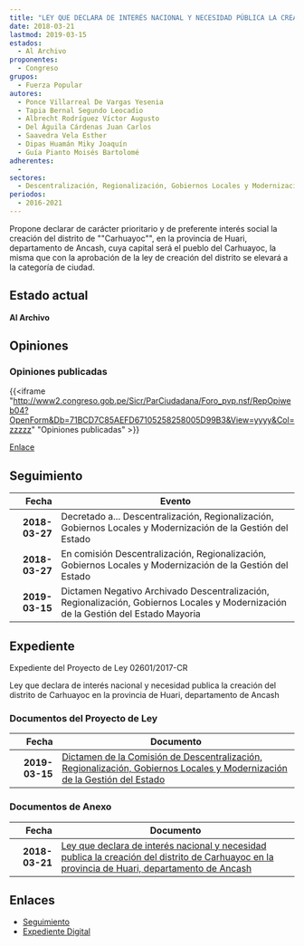 ```yaml
---
title: "LEY QUE DECLARA DE INTERÉS NACIONAL Y NECESIDAD PÚBLICA LA CREACIÓN DEL DISTRITO DE CARHUAYOC EN LA PROVINCIA DE HUARI, DEPARTAMENTO DE ANCASH."
date: 2018-03-21
lastmod: 2019-03-15
estados: 
  - Al Archivo
proponentes: 
  - Congreso
grupos: 
  - Fuerza Popular
autores: 
  - Ponce Villarreal De Vargas Yesenia
  - Tapia Bernal Segundo Leocadio
  - Albrecht Rodríguez Víctor Augusto
  - Del Águila Cárdenas Juan Carlos
  - Saavedra Vela Esther
  - Dipas Huamán Miky Joaquín
  - Guía Pianto Moisés Bartolomé
adherentes: 
  - 
sectores: 
  - Descentralización, Regionalización, Gobiernos Locales y Modernización de la Gestión del Estado
periodos: 
  - 2016-2021
---
```


Propone declarar de carácter prioritario y de preferente interés social la creación del distrito de ""Carhuayoc"", en la provincia de Huari, departamento de Ancash, cuya capital será el pueblo del Carhuayoc, la misma que con la aprobación de la ley de creación del distrito se elevará a la categoría de ciudad.


## Estado actual

**Al Archivo**

## Opiniones

### Opiniones publicadas

{{<iframe "http://www2.congreso.gob.pe/Sicr/ParCiudadana/Foro_pvp.nsf/RepOpiweb04?OpenForm&Db=71BCD7C85AEFD67105258258005D99B3&View=yyyy&Col=zzzzz" "Opiniones publicadas" >}}

[Enlace](http://www2.congreso.gob.pe/Sicr/ParCiudadana/Foro_pvp.nsf/RepOpiweb04?OpenForm&Db=71BCD7C85AEFD67105258258005D99B3&View=yyyy&Col=zzzzz)

## Seguimiento

| Fecha | Evento |
|------:|--------|
| **2018-03-27** | Decretado a... Descentralización, Regionalización, Gobiernos Locales y Modernización de la Gestión del Estado|
| **2018-03-27** | En comisión Descentralización, Regionalización, Gobiernos Locales y Modernización de la Gestión del Estado|
| **2019-03-15** | Dictamen Negativo Archivado Descentralización, Regionalización, Gobiernos Locales y Modernización de la Gestión del Estado Mayoria|


## Expediente

Expediente del Proyecto de Ley 02601/2017-CR

Ley que declara de interés nacional y necesidad publica la creación del distrito de Carhuayoc en la provincia de Huari, departamento de Ancash


### Documentos del Proyecto de Ley

| Fecha | Documento |
|------:|--------|
| **2019-03-15** | [Dictamen de la Comisión de Descentralización, Regionalización, Gobiernos Locales y Modernización de la Gestión del Estado](http://www.leyes.congreso.gob.pe/Documentos/2016_2021/Dictamenes/Proyectos_de_Ley/02601DC08MAY20190315.pdf) |

### Documentos de Anexo

| Fecha | Documento |
|------:|--------|
| **2018-03-21** | [Ley que declara de interés nacional y necesidad publica la creación del distrito de Carhuayoc en la provincia de Huari, departamento de Ancash](http://www.leyes.congreso.gob.pe/Documentos/2016_2021/Proyectos_de_Ley_y_de_Resoluciones_Legislativas/PL0260120180321..PDF) |

## Enlaces 

- [Seguimiento](http://www2.congreso.gob.pe/Sicr/TraDocEstProc/CLProLey2016.nsf/f7fff46988ca05b1052578e100829cc7/5865b61e5dda363d05258257007f9f21?OpenDocument)
- [Expediente Digital](http://www2.congreso.gob.pe/Sicr/TraDocEstProc/CLProLey2016.nsf/f7fff46988ca05b1052578e100829cc7/5865b61e5dda363d05258257007f9f21?OpenDocument&Click=05257FB7005EB655.eb71d0cf91d8294e05256cdf006b5706/$Body/0.1C6C)
